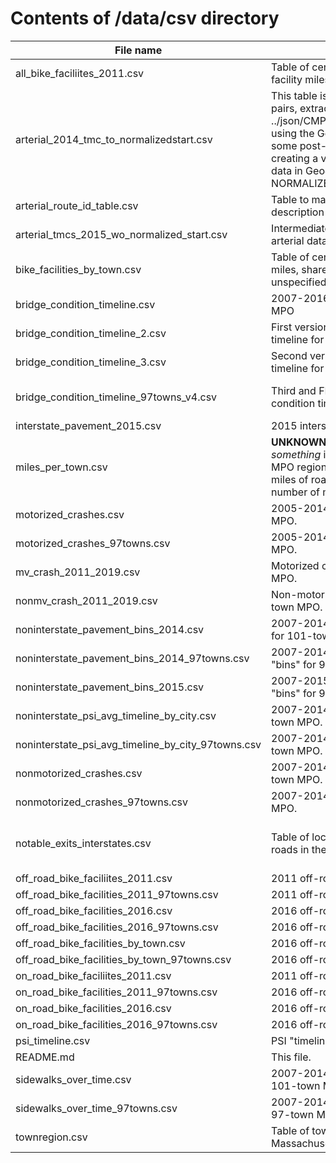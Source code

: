 # Contents of /data/csv directory

File name | Description | Notes
----------|-------------|------
all_bike_faciliites_2011.csv | Table of centerline miles, and on- and off-road bike facility miles, by town, in 2011. | 
arterial_2014_tmc_to_normalizedstart.csv | This table is a list of (TMC,NORMALIZEDSTART) pairs, extracted from ../json/CMP_2014_ART_ROUTES_EXT_MPO.geo.json using the Google Chrome developer console and some post-processing with Vim. It is a step towards creating a version of the 2015 arterial performance data in GeoJSON format that includes NORMALIZEDSTART (and RTE_NAME_ID) attributes. | Probably no longer needed.
arterial_route_id_table.csv | Table to map CMP route ID (RID) to textual route description (ROUTE) | 
arterial_tmcs_2015_wo_normalized_start.csv | Intermediate work product for bringing in 2015 arterial data. | __To be deleted.__
bike_facilities_by_town.csv | Table of centerline miles, bike lane miles, cycle track miles, shared use path miles, etc., by town for unspecified year. | Not clear if currently used.
bridge_condition_timeline.csv | 2007-2016 bridge condition timeline for 101-town MPO | | 
bridge_condition_timeline_2.csv | First version of 2007-2016 bridge condition timeline for 97-town MPO. | No longer used. Can be deleted.
bridge_condition_timeline_3.csv | Second version of 2007-2016 bridge condition timeline for 97-town MPO. | No longer used. Can be deleted.
bridge_condition_timeline_97towns_v4.csv | Third and FINAL version of 2007-2016 bridge condition timeline for 97-town MPO. | Used in 97-town dashboard.
interstate_pavement_2015.csv | 2015 interstate pavement condition data | |
miles_per_town.csv | __UNKNOWN__: Appears to be number of miles of _something_ in each of the towns in the 101-town MPO region, where _something_ might be number of miles of roads, number of miles of bike facilities, number of miles of sidewalks, or something else. | __Undocumented. Unused. Can be deleted.__ |
motorized_crashes.csv | 2005-2014 motorized crash data for 101-town MPO. |  |
motorized_crashes_97towns.csv | 2005-2014 motorized crash data for 97-town MPO. | |
mv_crash_2011_2019.csv | Motorized crash data for 2011-2019 for 97-town MPO. |  |
nonmv_crash_2011_2019.csv | Non-motorized crash data for 2011-2019 for 97-town MPO. |  |
noninterstate_pavement_bins_2014.csv | 2007-2014 interstate pavement condition "bins" for 101-town MPO. | |
noninterstate_pavement_bins_2014_97towns.csv | 2007-2014 non-interstate pavement condition "bins" for 97-town MPO. | |
noninterstate_pavement_bins_2015.csv | 2007-2015 non-interstate pavement condition "bins" for 97-town MPO. | |
noninterstate_psi_avg_timeline_by_city.csv | 2007-2014 average PSI timeline for towns in 101-town MPO. | |
noninterstate_psi_avg_timeline_by_city_97towns.csv | 2007-2014 average PSI timeline for towns in 97-town MPO. | |
nonmotorized_crashes.csv | 2007-2014 non-motorized crash data for 101-town MPO. | |
nonmotorized_crashes_97towns.csv | 2007-2014 non-motorized crash data for 97-town MPO. | |
notable_exits_interstates.csv | Table of locations of "notable" exits on interstate roads in the MPO area. | Used in interstate pavement condition page. |
off_road_bike_faciliites_2011.csv | 2011 off-road bike facility data for 101-town MPO. | |
off_road_bike_facilities_2011_97towns.csv | 2011 off-road bike facility data for 97-town MPO. | |
off_road_bike_facilities_2016.csv | 2016 off-road bike facility data for 101-town MPO. | |
off_road_bike_facilities_2016_97towns.csv | 2016 off-road bike facility data for 97-town MPO. | |
off_road_bike_facilities_by_town.csv | 2016 off-road bike facility data for 101-town MPO. | |
off_road_bike_facilities_by_town_97towns.csv | 2016 off-road bike facility data for 97-town MPO. | |
on_road_bike_faciliites_2011.csv | 2011 off-road bike facility data for 101-town MPO. | |
on_road_bike_facilities_2011_97towns.csv | 2016 off-road bike facility data for 101-town MPO. | |
on_road_bike_facilities_2016.csv | 2016 off-road bike facility data for 101-town MPO. | |
on_road_bike_facilities_2016_97towns.csv | 2016 off-road bike facility data for 97-town MPO. | |
psi_timeline.csv | PSI "timeline" for interstates | |
README.md | This file. | 
sidewalks_over_time.csv | 2007-2014 sidewalk-coverage-over-time data for 101-town MPO. | |
sidewalks_over_time_97towns.csv | 2007-2014 sidewalk-coverage-over-time data for 97-town MPO. | |
townregion.csv | Table of town name and town_id for all 351 towns in Massachusetts. | Apparently unused. 
